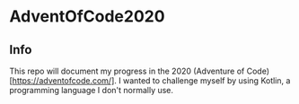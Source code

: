 # AdventOfCode2020

## Info
This repo will document my progress in the 2020 (Adventure of Code) [https://adventofcode.com/]. I wanted to challenge myself by using Kotlin,
a programming language I don't normally use. 


